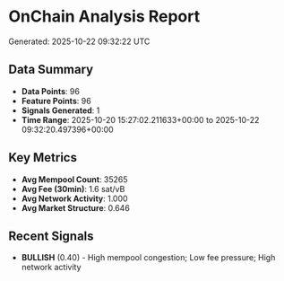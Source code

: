 # OnChain Analysis Report
Generated: 2025-10-22 09:32:22 UTC

## Data Summary
- **Data Points**: 96
- **Feature Points**: 96
- **Signals Generated**: 1
- **Time Range**: 2025-10-20 15:27:02.211633+00:00 to 2025-10-22 09:32:20.497396+00:00

## Key Metrics
- **Avg Mempool Count**: 35265
- **Avg Fee (30min)**: 1.6 sat/vB
- **Avg Network Activity**: 1.000
- **Avg Market Structure**: 0.646

## Recent Signals
- **BULLISH** (0.40) - High mempool congestion; Low fee pressure; High network activity
